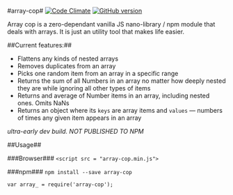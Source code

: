 #array-cop#
[![Code Climate](https://codeclimate.com/github/tomkallen/array-cop/badges/gpa.svg)](https://codeclimate.com/github/tomkallen/array-cop) [![GitHub version](https://badge.fury.io/gh/tomkallen%2Farray-cop.svg)](https://badge.fury.io/gh/tomkallen%2Farray-cop)

Array cop is a zero-dependant vanilla JS nano-library / npm module that deals with arrays.
It is just an utility tool that makes life easier.

##Current features:##
- Flattens any kinds of nested arrays
- Removes duplicates from an array  
- Picks one random item from an array in a specific range  
- Returns the sum of all Numbers in an array no matter how deeply nested they are while ignoring all other types of items  
- Returns and average of Number items in an array, including nested ones. Omits NaNs  
- Returns an object where its `keys` are array items and `values` — numbers of times any given item appears in an array  

*ultra-early dev build. NOT PUBLISHED TO NPM*  

##Usage##

###Browser###
`<script src = "array-cop.min.js">`

###npm###
`npm install --save array-cop`

`var array_ = require('array-cop');`
